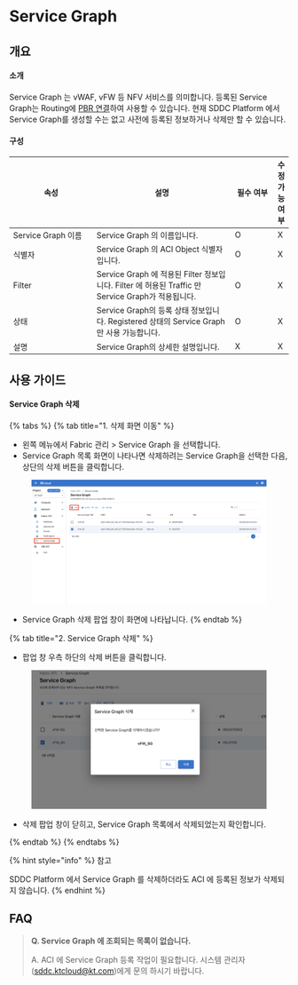# Service Graph

## 개요

#### 소개

Service Graph 는 vWAF, vFW 등 NFV 서비스를 의미합니다. 등록된 Service Graph는 Routing에 [PBR 연결](../../network/subnet-routing.md#pbr)하여 사용할 수 있습니다. 현재 SDDC Platform 에서 Service Graph를 생성할 수는 없고 사전에 등록된 정보하거나 삭제만 할 수 있습니다.

#### 구성

<table><thead><tr><th width="190">속성</th><th width="337">설명</th><th width="94">필수 여부</th><th>수정 가능 여부</th></tr></thead><tbody><tr><td>Service Graph 이름</td><td>Service Graph 의 이름입니다.</td><td>O</td><td>X</td></tr><tr><td>식별자</td><td>Service Graph 의 ACI Object 식별자입니다.</td><td>O</td><td>X</td></tr><tr><td>Filter</td><td>Service Graph 에 적용된 Filter 정보입니다. Filter 에 허용된 Traffic 만 Service Graph가 적용됩니다.</td><td>O</td><td>X</td></tr><tr><td>상태</td><td>Service Graph의 등록 상태 정보입니다. Registered 상태의 Service Graph 만 사용 가능합니다.</td><td>O</td><td>X</td></tr><tr><td>설명</td><td>Service Graph의 상세한 설명입니다.</td><td>X</td><td>X</td></tr></tbody></table>



## 사용 가이드

#### Service Graph 삭제

{% tabs %}
{% tab title="1. 삭제 화면 이동" %}
* 왼쪽 메뉴에서 Fabric 관리 > Service Graph 을 선택합니다.
* Service Graph 목록 화면이 나타나면 삭제하려는 Service Graph을 선택한 다음, 상단의 삭제 버튼을 클릭합니다.

<figure><img src="../../.gitbook/assets/image (156).png" alt=""><figcaption></figcaption></figure>

* Service Graph 삭제 팝업 창이 화면에 나타납니다.
{% endtab %}

{% tab title="2. Service Graph 삭제" %}
* 팝업 창 우측 하단의 삭제 버튼을 클릭합니다.

<figure><img src="../../.gitbook/assets/image (193).png" alt=""><figcaption></figcaption></figure>

* 삭제 팝업 창이 닫히고, Service Graph 목록에서 삭제되었는지 확인합니다.


{% endtab %}
{% endtabs %}

{% hint style="info" %}
참고

SDDC Platform 에서 Service Graph 를 삭제하더라도 ACI 에 등록된 정보가 삭제되지 않습니다.
{% endhint %}



## FAQ

> **Q. Service Graph 에 조회되는 목록이 없습니다.**
>
> A. ACI 에 Service Graph 등록 작업이 필요합니다. 시스템 관리자(sddc.ktcloud@kt.com)에게 문의 하시기 바랍니다.
